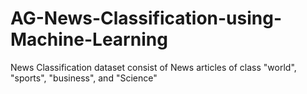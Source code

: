 # AG-News-Classification-using-Machine-Learning
News Classification dataset consist of News articles of class "world", "sports", "business", and "Science"
